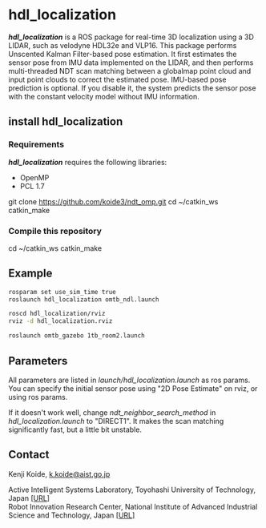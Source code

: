 # hdl_localization
***hdl_localization*** is a ROS package for real-time 3D localization using a 3D LIDAR, such as velodyne HDL32e and VLP16. This package performs Unscented Kalman Filter-based pose estimation. It first estimates the sensor pose from IMU data implemented on the LIDAR, and then performs multi-threaded NDT scan matching between a globalmap point cloud and input point clouds to correct the estimated pose. IMU-based pose prediction is optional. If you disable it, the system predicts the sensor pose with the constant velocity model without IMU information.


## install hdl_localization

### Requirements
***hdl_localization*** requires the following libraries:
- OpenMP
- PCL 1.7

git clone https://github.com/koide3/ndt_omp.git
cd ~/catkin_ws
catkin_make

### Compile this repository
cd ~/catkin_ws
catkin_make


## Example

```bash
rosparam set use_sim_time true
roslaunch hdl_localization omtb_ndl.launch
```

```bash
roscd hdl_localization/rviz
rviz -d hdl_localization.rviz
```

```bash
roslaunch omtb_gazebo 1tb_room2.launch
```

## Parameters
All parameters are listed in *launch/hdl_localization.launch* as ros params.<br>
You can specify the initial sensor pose using "2D Pose Estimate" on rviz, or using ros params.

If it doesn't work well, change *ndt_neighbor_search_method* in *hdl_localization.launch* to "DIRECT1". It makes the scan matching significantly fast, but a little bit unstable.

## Contact
Kenji Koide, k.koide@aist.go.jp

Active Intelligent Systems Laboratory, Toyohashi University of Technology, Japan [\[URL\]](http://www.aisl.cs.tut.ac.jp)  
Robot Innovation Research Center, National Institute of Advanced Industrial Science and Technology, Japan  [\[URL\]](https://unit.aist.go.jp/rirc/en/team/smart_mobility.html)


